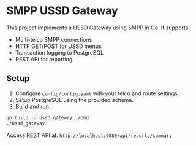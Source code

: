 
# SMPP USSD Gateway

This project implements a USSD Gateway using SMPP in Go. It supports:
- Multi-telco SMPP connections
- HTTP GET/POST for USSD menus
- Transaction logging to PostgreSQL
- REST API for reporting

## Setup

1. Configure `config/config.yaml` with your telco and route settings.
2. Setup PostgreSQL using the provided schema.
3. Build and run:

```bash
go build -o ussd_gateway ./cmd
./ussd_gateway
```

Access REST API at: `http://localhost:9080/api/reports/summary`
